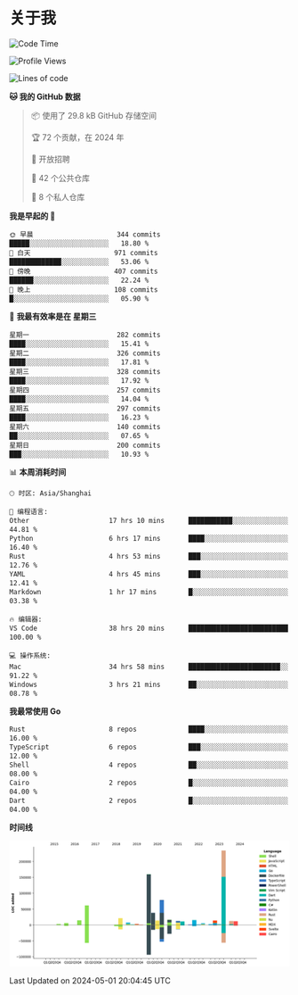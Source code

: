 # 关于我

<!--START_SECTION:waka-->
![Code Time](http://img.shields.io/badge/Code%20Time-2%2C672%20hrs%2026%20mins-blue)

![Profile Views](http://img.shields.io/badge/%E4%B8%AA%E4%BA%BA%E8%B5%84%E6%96%99%E8%A7%82%E7%9C%8B%E6%AC%A1%E6%95%B0-17-blue)

![Lines of code](https://img.shields.io/badge/%E4%BB%8E%E3%80%8CHello%20World%E3%80%8D%E8%B5%B7%E6%88%91%E5%B7%B2%E7%BB%8F%E5%86%99%E4%BA%86-742.9%20thousand%20%E8%A1%8C%E4%BB%A3%E7%A0%81-blue)

**🐱 我的 GitHub 数据** 

> 📦  使用了 29.8 kB GitHub 存储空间 
 > 
> 🏆 72 个贡献，在 2024 年
 > 
> 💼 开放招聘
 > 
> 📜 42 个公共仓库 
 > 
> 🔑 8 个私人仓库 
 > 
**我是早起的 🐤** 

```text
🌞 早晨                     344 commits         █████░░░░░░░░░░░░░░░░░░░░   18.80 % 
🌆 白天                     971 commits         █████████████░░░░░░░░░░░░   53.06 % 
🌃 傍晚                     407 commits         ██████░░░░░░░░░░░░░░░░░░░   22.24 % 
🌙 晚上                     108 commits         █░░░░░░░░░░░░░░░░░░░░░░░░   05.90 % 
```
📅 **我最有效率是在 星期三** 

```text
星期一                      282 commits         ████░░░░░░░░░░░░░░░░░░░░░   15.41 % 
星期二                      326 commits         ████░░░░░░░░░░░░░░░░░░░░░   17.81 % 
星期三                      328 commits         ████░░░░░░░░░░░░░░░░░░░░░   17.92 % 
星期四                      257 commits         ████░░░░░░░░░░░░░░░░░░░░░   14.04 % 
星期五                      297 commits         ████░░░░░░░░░░░░░░░░░░░░░   16.23 % 
星期六                      140 commits         ██░░░░░░░░░░░░░░░░░░░░░░░   07.65 % 
星期日                      200 commits         ███░░░░░░░░░░░░░░░░░░░░░░   10.93 % 
```


📊 **本周消耗时间** 

```text
🕑︎ 时区: Asia/Shanghai

💬 编程语言: 
Other                    17 hrs 10 mins      ███████████░░░░░░░░░░░░░░   44.81 % 
Python                   6 hrs 17 mins       ████░░░░░░░░░░░░░░░░░░░░░   16.40 % 
Rust                     4 hrs 53 mins       ███░░░░░░░░░░░░░░░░░░░░░░   12.76 % 
YAML                     4 hrs 45 mins       ███░░░░░░░░░░░░░░░░░░░░░░   12.41 % 
Markdown                 1 hr 17 mins        █░░░░░░░░░░░░░░░░░░░░░░░░   03.38 % 

🔥 编辑器: 
VS Code                  38 hrs 20 mins      █████████████████████████   100.00 % 

💻 操作系统: 
Mac                      34 hrs 58 mins      ███████████████████████░░   91.22 % 
Windows                  3 hrs 21 mins       ██░░░░░░░░░░░░░░░░░░░░░░░   08.78 % 
```

**我最常使用 Go** 

```text
Rust                     8 repos             ████░░░░░░░░░░░░░░░░░░░░░   16.00 % 
TypeScript               6 repos             ███░░░░░░░░░░░░░░░░░░░░░░   12.00 % 
Shell                    4 repos             ██░░░░░░░░░░░░░░░░░░░░░░░   08.00 % 
Cairo                    2 repos             █░░░░░░░░░░░░░░░░░░░░░░░░   04.00 % 
Dart                     2 repos             █░░░░░░░░░░░░░░░░░░░░░░░░   04.00 % 
```



**时间线**

![Lines of Code chart](https://raw.githubusercontent.com/catusax/catusax/master/assets/bar_graph.png)


 Last Updated on 2024-05-01 20:04:45 UTC
<!--END_SECTION:waka-->
